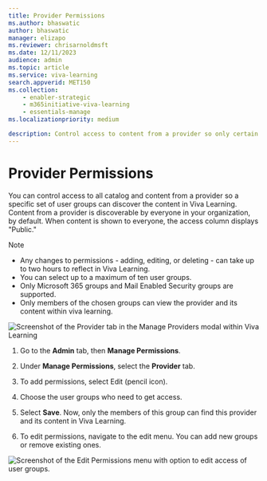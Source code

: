 ```yaml
---
title: Provider Permissions
ms.author: bhaswatic
author: bhaswatic
manager: elizapo
ms.reviewer: chrisarnoldmsft
ms.date: 12/11/2023
audience: admin
ms.topic: article
ms.service: viva-learning
search.appverid: MET150
ms.collection: 
    - enabler-strategic
    - m365initiative-viva-learning
    - essentials-manage
ms.localizationpriority: medium

description: Control access to content from a provider so only certain users can discover them.
---
```


# Provider Permissions

You can control access to all catalog and content from a provider so a specific set of user groups can discover the content in Viva Learning.
Content from a provider is discoverable by everyone in your organization, by default. When content is shown to everyone, the access column displays "Public."

> [!NOTE]
> - Any changes to permissions - adding, editing, or deleting - can take up to two hours to reflect in Viva Learning.
> - You can select up to a maximum of ten user groups.
> - Only Microsoft 365 groups and Mail Enabled Security groups are supported.
> - Only members of the chosen groups can view the provider and its content within viva learning.

![Screenshot of the Provider tab in the Manage Providers modal within Viva Learning](../media/learning/provider-permissions.png)

1. Go to the **Admin** tab, then **Manage Permissions**.

2. Under **Manage Permissions**, select the **Provider** tab.

3. To add permissions, select Edit (pencil icon).

4. Choose the user groups who need to get access.

5. Select **Save**. Now, only the members of this group can find this provider and its content in Viva Learning.

6. To edit permissions, navigate to the edit menu. You can add new groups or remove existing ones.


![Screenshot of the Edit Permissions menu with option to edit access of user groups.](../media/learning/provider-permissions-2.png)
